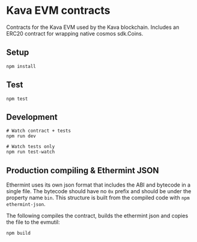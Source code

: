 # Kava EVM contracts

Contracts for the Kava EVM used by the Kava blockchain.
Includes an ERC20 contract for wrapping native cosmos sdk.Coins.

## Setup

```
npm install
```

## Test

```
npm test
```

## Development

```
# Watch contract + tests
npm run dev

# Watch tests only
npm run test-watch
```

## Production compiling & Ethermint JSON

Ethermint uses its own json format that includes the ABI and bytecode in a single file. The bytecode should have no `0x` prefix and should be under the property name `bin`. This structure is built from the compiled code with `npm ethermint-json`.

The following compiles the contract, builds the ethermint json and copies the file to the evmutil:
```
npm build
```
